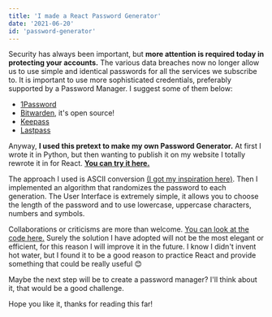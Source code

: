 ```yaml
---
title: 'I made a React Password Generator'
date: '2021-06-20'
id: 'password-generator'
---
```


Security has always been important, but **more attention is required today in protecting your accounts.** The various data breaches now no longer allow us to use simple and identical passwords for all the services we subscribe to. It is important to use more sophisticated credentials, preferably supported by a Password Manager. I suggest some of them below:

- [1Password](https://1password.com/)
- [Bitwarden](https://bitwarden.com/), it's open source!
- [Keepass](https://keepass.info/)
- [Lastpass](https://www.lastpass.com/it/)

Anyway, **I used this pretext to make my own Password Generator.** At first I wrote it in Python, but then wanting to publish it on my website I totally rewrote it in for React. **[You can try it here.](/coding-projects/password-generator)**

The approach I used is ASCII conversion [(I got my inspiration here)](https://www.studytonight.com/post/building-a-password-generator-with-javascript). Then I implemented an algorithm that randomizes the password to each generation. The User Interface is extremely simple, it allows you to choose the length of the password and to use lowercase, uppercase characters, numbers and symbols.

Collaborations or criticisms are more than welcome. [You can look at the code here.](https://github.com/simoneb1x/simonebellavia/blob/main/pages/coding-projects/password-generator.js) Surely the solution I have adopted will not be the most elegant or efficient, for this reason I will improve it in the future. I know I didn't invent hot water, but I found it to be a good reason to practice React and provide something that could be really useful 😊

Maybe the next step will be to create a password manager? I'll think about it, that would be a good challenge.

Hope you like it, thanks for reading this far!
